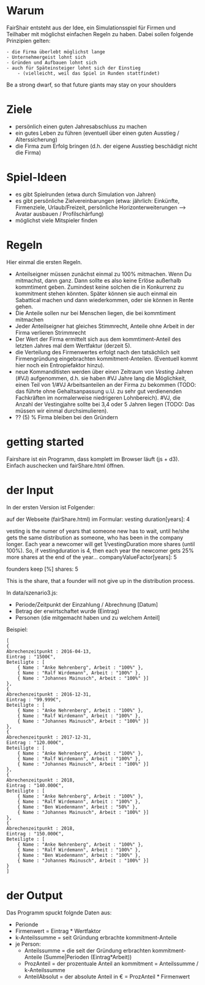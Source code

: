 # Warum
FairShair entsteht aus der Idee, ein Simulationsspiel für Firmen und Teilhaber mit möglichst einfachen Regeln zu haben. Dabei sollen folgende Prinzipien gelten:
	
	- die Firma überlebt möglichst lange
	- Unternehmergeist lohnt sich
	- Gründen und Aufbauen lohnt sich 
	- auch für Späteinsteiger lohnt sich der Einstieg
		- (vielleicht, weil das Spiel in Runden stattfindet)

Be a strong dwarf, so that future giants may stay on your shoulders

# Ziele

- persönlich einen guten Jahresabschluss zu machen
- ein gutes Leben zu führen (eventuell über einen guten Ausstieg / Alterssicherung)
- die Firma zum Erfolg bringen (d.h. der eigene Ausstieg beschädigt nicht die Firma)

# Spiel-Ideen

- es gibt Spielrunden (etwa durch Simulation von Jahren)
- es gibt persönliche Zielvereinbarungen (etwa: jährlich: Einkünfte, Firmenziele, Urlaub/Freizeit, persönliche Horizonterweiterungen --> Avatar ausbauen / Profilschärfung)
- möglichst viele Mitspieler finden

# Regeln
Hier einmal die ersten Regeln.

- Anteilseigner müssen zunächst einmal zu 100% mitmachen. Wenn Du mitmachst, dann ganz. Dann sollte es also keine Erlöse außerhalb kommtiment geben. Zumindest keine solchen die in Konkurrenz zu kommitment stehen könnten. Später können sie auch einmal ein Sabattical machen und dann wiederkommen, oder sie können in Rente gehen.
- Die Anteile sollen nur bei Menschen liegen, die bei kommtiment mitmachen
- Jeder Anteilseigner hat gleiches Stimmrecht, Anteile ohne Arbeit in der Firma verlieren Strimmrecht
- Der Wert der Firma ermittelt sich aus dem kommtiment-Anteil des letzten Jahres mal dem Wertfaktur (derzeit 5). 
- die Verteilung des Firmenwertes erfolgt nach den tatsächlich seit Firmengründung eingebrachten kommitment-Anteilen. (Eventuell kommt hier noch ein Entropiefaktor hinzu).
- neue Kommanditisten werden über einen Zeitraum von *Vesting* Jahren (#VJ) aufgenommen, d.h. sie haben #VJ Jahre lang die Möglichkeit, einen Teil von 1/#VJ Arbeitsanteilen an der Firma zu bekommen (TODO: das führte ohne Gehaltsanpassung u.U. zu sehr gut verdienenden Fachkräften im normalerweise niedrigeren Lohnbereich). #VJ, die Anzahl der Vestingjahre sollte bei 3,4 oder 5 Jahren liegen (TODO: Das müssen wir einmal durchsimulieren).
- ?? (5) % Firma bleiben bei den Gründern

# getting started
Fairshare ist ein Programm, dass komplett im Browser läuft (js + d3). Einfach auschecken und fairShare.html öffnen.

#  der Input

In der ersten Version ist Folgender:

auf der Webseite (fairShare.html) im Formular:
vesting duration[years]: 
4

vesting is the numer of years that someone new has to wait, until he/she gets the same distribution as someone, who has been in the company longer. Each year a newcomer will get 1/vestingDuration more shares (until 100%). So, if vestingduration is 4, then each year the newcomer gets 25% more shares at the end of the year... 
companyValueFactor[years]: 
5

founders keep [%] shares: 
5

This is the share, that a founder will not give up in the distribution process. 



In data/szenario3.js:
- Periode/Zeitpunkt der Einzahlung / Abrechnung [Datum]
- Betrag der erwirtschaftet wurde (Eintrag)
- Personen (die mitgemacht haben und zu welchem Anteil]
	
Beispiel:

	[
	{ 
	Abrechenzeitpunkt : 2016-04-13,
	Eintrag : "1500€",
	Beteiligte : [
		{ Name : "Anke Nehrenberg", Arbeit : "100%" },
		{ Name : "Ralf Wirdemann", Arbeit : "100%" },
		{ Name : "Johannes Mainusch", Arbeit : "100%" }]
	},
	{ 
	Abrechenzeitpunkt : 2016-12-31,
	Eintrag : "99.999€",
	Beteiligte : [
		{ Name : "Anke Nehrenberg", Arbeit : "100%" },
		{ Name : "Ralf Wirdemann", Arbeit : "100%" },
		{ Name : "Johannes Mainusch", Arbeit : "100%" }]
	},
	{ 
	Abrechenzeitpunkt : 2017-12-31, 
	Eintrag : "120.000€",
	Beteiligte : [
		{ Name : "Anke Nehrenberg", Arbeit : "100%" },
		{ Name : "Ralf Wirdemann", Arbeit : "100%" },
		{ Name : "Johannes Mainusch", Arbeit : "100%" }]
	},
	{ 
	Abrechenzeitpunkt : 2018,
	Eintrag : "140.000€",
	Beteiligte : [
		{ Name : "Anke Nehrenberg", Arbeit : "100%" },
		{ Name : "Ralf Wirdemann", Arbeit : "100%" },
		{ Name : "Ben Wiedenmann", Arbeit : "50%" },
		{ Name : "Johannes Mainusch", Arbeit : "100%" }]
	},
	{ 
	Abrechenzeitpunkt : 2018,
	Eintrag : "150.000€",
	Beteiligte : [
		{ Name : "Anke Nehrenberg", Arbeit : "100%" },
		{ Name : "Ralf Wirdemann", Arbeit : "100%" },
		{ Name : "Ben Wiedenmann", Arbeit : "100%" },
		{ Name : "Johannes Mainusch", Arbeit : "100%" }]
	}
	]

	
#  der Output
Das Programm spuckt folgnde Daten aus:

-  Perionde
-  Firmenwert = Eintrag * Wertfaktor 
-  k-Anteilssumme = seit Gründung erbrachte kommitment-Anteile
-  je Person:
	-  Anteilssumme = die seit der Gründung erbrachten kommitment-Anteile (Summe|Perioden (Eintrag*Arbeit))
	-  ProzAnteil = der prozentuale Anteil an kommitment = Anteilssumme / k-Anteilssumme
	-  AnteilAbsolut = der absolute Anteil in € =  ProzAnteil * Firmenwert

	